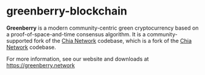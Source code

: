 # greenberry-blockchain

**Greenberry** is a modern community-centric green cryptocurrency based on a proof-of-space-and-time consensus algorithm. It is a community-supported fork of the [Chia Network](https://github.com/Chia-Network/chia-blockchain) codebase, which is a fork of the [Chia Network](https://github.com/Chia-Network/chia-blockchain) codebase.

For more information, see our website and downloads at https://greenberry.network
